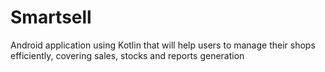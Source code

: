 # Smartsell
Android application using Kotlin that will help users to manage their shops efficiently, covering sales, stocks and reports generation
